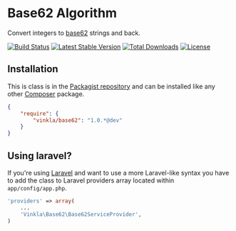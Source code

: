 Base62 Algorithm
================

Convert integers to [base62](http://en.wikipedia.org/wiki/62) strings and back.

[![Build Status](https://travis-ci.org/vinkla/base62.png?branch=master)](https://travis-ci.org/vinkla/base62)
[![Latest Stable Version](https://poser.pugx.org/vinkla/base62/v/stable.png)](https://packagist.org/packages/vinkla/base62)
[![Total Downloads](https://poser.pugx.org/vinkla/base62/downloads.png)](https://packagist.org/packages/vinkla/base62)
[![License](https://poser.pugx.org/vinkla/base62/license.png)](https://packagist.org/packages/vinkla/base62)

Installation
------------
This is class is in the [Packagist repository](https://packagist.org/packages/vinkla/base62) and can be installed like any other [Composer](https://getcomposer.org/) package.

```json
{
	"require": {
		"vinkla/base62": "1.0.*@dev"
	}
}
```

Using laravel?
--------------
If you're using [Laravel](http://laravel.com) and want to use a more Laravel-like syntax you have to add the class to Laravel providers array located within ```app/config/app.php```.

```php
'providers' => array(
	...
	'Vinkla\Base62\Base62ServiceProvider',
)
```

